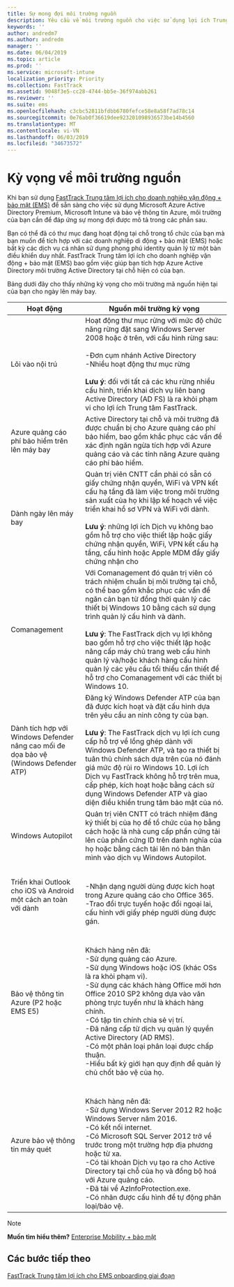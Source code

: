 ```yaml
---
title: Sự mong đợi môi trường nguồn
description: Yêu cầu về môi trường nguồn cho việc sử dụng lợi ích Trung tâm FastTrack cho EMS
keywords: ''
author: andredm7
ms.author: andredm
manager: ''
ms.date: 06/04/2019
ms.topic: article
ms.prod: ''
ms.service: microsoft-intune
localization_priority: Priority
ms.collection: FastTrack
ms.assetid: 9048f3e5-cc28-4744-bb5e-36f974abb261
ms.reviewer: ''
ms.suite: ems
ms.openlocfilehash: c3cbc52811bfdbb6780fefce58e8a58f7ad78c14
ms.sourcegitcommit: 0e76ab0f36619dee923201098936573be14b4560
ms.translationtype: MT
ms.contentlocale: vi-VN
ms.lasthandoff: 06/03/2019
ms.locfileid: "34673572"
---
```

# <a name="source-environment-expectations"></a>Kỳ vọng về môi trường nguồn

Khi bạn sử dụng [FastTrack Trung tâm lợi ích cho doanh nghiệp vận động + bảo mật (EMS)](EMS-fasttrack-benefit-for-EMS.md) để sẵn sàng cho việc sử dụng Microsoft Azure Active Directory Premium, Microsoft Intune và bảo vệ thông tin Azure, môi trường của bạn cần để đáp ứng sự mong đợi được mô tả trong các phần sau.

Bạn có thể đã có thư mục đang hoạt động tại chỗ trong tổ chức của bạn mà bạn muốn để tích hợp với các doanh nghiệp di động + bảo mật (EMS) hoặc bất kỳ các dịch vụ cá nhân sử dụng phong phú identity quản lý từ một bàn điều khiển duy nhất. FastTrack Trung tâm lợi ích cho doanh nghiệp vận động + bảo mật (EMS) bao gồm việc giúp bạn tích hợp Azure Active Directory môi trường Active Directory tại chỗ hiện có của bạn.

Bảng dưới đây cho thấy những kỳ vọng cho môi trường mã nguồn hiện tại của bạn cho ngày lên máy bay.

|Hoạt động|Nguồn môi trường kỳ vọng|
|------------|----------------------------------|
|Lõi vào nội trú|Hoạt động thư mục rừng với mức độ chức năng rừng đặt sang Windows Server 2008 hoặc ở trên, với cấu hình rừng sau:<br /><br />-Đơn cụm nhánh Active Directory<br />-Nhiều hoạt động thư mục rừng </br></br>**Lưu ý**: đối với tất cả các khu rừng nhiều cấu hình, triển khai dịch vụ liên bang Active Directory (AD FS) là ra khỏi phạm vi cho lợi ích Trung tâm FastTrack.|
|Azure quảng cáo phí bảo hiểm trên lên máy bay|Active Directory tại chỗ và môi trường đã được chuẩn bị cho Azure quảng cáo phí bảo hiểm, bao gồm khắc phục các vấn đề xác định ngăn ngừa tích hợp với Azure quảng cáo và các tính năng Azure quảng cáo phí bảo hiểm.|
|Dành ngày lên máy bay| Quản trị viên CNTT cần phải có sẵn có giấy chứng nhận quyền, WiFi và VPN kết cấu hạ tầng đã làm việc trong môi trường sản xuất của họ khi lập kế hoạch về việc triển khai hồ sơ VPN và WiFi với dành.<br /><br /> **Lưu ý**: những lợi ích Dịch vụ không bao gồm hỗ trợ cho việc thiết lập hoặc giấy chứng nhận quyền, WiFi, VPN kết cấu hạ tầng, cấu hình hoặc Apple MDM đẩy giấy chứng nhận cho  |
|Comanagement|Với Comanagement đó quản trị viên có trách nhiệm chuẩn bị môi trường tại chỗ, có thể bao gồm khắc phục các vấn đề ngăn cản bạn từ đồng thời quản lý các thiết bị Windows 10 bằng cách sử dụng trình quản lý cấu hình và dành.<br /><br />**Lưu ý**: The FastTrack dịch vụ lợi không bao gồm hỗ trợ cho việc thiết lập hoặc nâng cấp máy chủ trang web cấu hình quản lý và/hoặc khách hàng cấu hình quản lý các yêu cầu tối thiểu cần thiết để hỗ trợ cho Comanagement với các thiết bị Windows 10. |
|Dành tích hợp với Windows Defender nâng cao mối đe dọa bảo vệ (Windows Defender ATP)|Đăng ký Windows Defender ATP của bạn đã được kích hoạt và đặt cấu hình dựa trên yêu cầu an ninh công ty của bạn.<br /><br />**Lưu ý**: The FastTrack dịch vụ lợi ích cung cấp hỗ trợ về lồng ghép dành với Windows Defender ATP, và tạo ra thiết bị tuân thủ chính sách dựa trên của nó đánh giá mức độ rủi ro Windows 10. Lợi ích Dịch vụ FastTrack không hỗ trợ trên mua, cấp phép, kích hoạt hoặc bằng cách sử dụng Windows Defender ATP và giao diện điều khiển trung tâm bảo mật của nó. |
|Windows Autopilot|Quản trị viên CNTT có trách nhiệm đăng ký thiết bị của họ để tổ chức của họ bằng cách hoặc là nhà cung cấp phần cứng tải lên của phần cứng ID trên danh nghĩa của họ hoặc bằng cách tải lên nó bản thân mình vào dịch vụ Windows Autopilot. |
|Triển khai Outlook cho iOS và Android một cách an toàn với dành|<br /><br />-Nhận dạng người dùng được kích hoạt trong Azure quảng cáo cho Office 365.<br />-Trao đổi trực tuyến hoặc đổi ngoại lai, cấu hình với giấy phép người dùng được gán.<br />|
|Bảo vệ thông tin Azure (P2 hoặc EMS E5)|<br /><br />Khách hàng nên đã: <br /> -Sử dụng quảng cáo Azure.<br />-Sử dụng Windows hoặc iOS (khác OSs là ra khỏi phạm vi).<br /> -Sử dụng các khách hàng Office mới hơn Office 2010 SP2 không dựa vào văn phòng trực tuyến như là khách hàng chính. <br /> -Có tập tin chính chia sẻ vị trí.  <br /> -Đã nâng cấp từ dịch vụ quản lý quyền Active Directory (AD RMS). <br /> -Có một phân loại phân loại được chấp thuận. <br /> -Hiểu bất kỳ giới hạn quy định để quản lý chủ chốt bảo vệ của họ. <br />|
|Azure bảo vệ thông tin máy quét|<br /><br /> Khách hàng nên đã: <br /> -Sử dụng Windows Server 2012 R2 hoặc Windows Server năm 2016.<br /> -Có kết nối internet. <br /> -Có Microsoft SQL Server 2012 trở về trước trong một trường hợp địa phương hoặc từ xa.  <br /> -Có tài khoản Dịch vụ tạo ra cho Active Directory tại chỗ của họ và đồng bộ hoá với Azure quảng cáo.  <br /> -Đã tải về AzInfoProtection.exe. <br /> -Có nhãn được cấu hình để tự động phân loại/bảo vệ.<br />|

> [!NOTE]
> **Muốn tìm hiểu thêm?** 
>  [Enterprise Mobility + bảo mật](https://www.microsoft.com/cloud-platform/enterprise-mobility)

## <a name="next-steps"></a>Các bước tiếp theo

[FastTrack Trung tâm lợi ích cho EMS onboarding giai đoạn](EMS-onboarding-phases.md)
